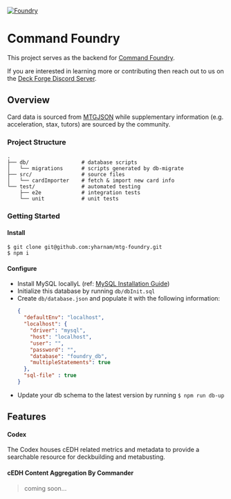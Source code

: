 <a href="foundry.gg"><img src="https://foundry.gg/wp-content/uploads/2019/07/logo150.png" title="Foundry" alt="Foundry"></a>

# Command Foundry
This project serves as the backend for [Command Foundry](https://foundry.gg).

If you are interested in learning more or contributing then reach out to us on the [Deck Forge Discord Server](https://discord.gg/fxv6e2d).


## Overview
Card data is sourced from [MTGJSON](mtgjson.com) while supplementary information (e.g. acceleration, stax, tutors) are sourced by the community.

### Project Structure
    .
    ├── db/                 # database scripts
    │   └── migrations      # scripts generated by db-migrate
    ├── src/                # source files
    │   └── cardImporter    # fetch & import new card info
    └── test/               # automated testing
        ├── e2e             # integration tests
        └── unit            # unit tests

### Getting Started
#### Install
```shell
$ git clone git@github.com:yharnam/mtg-foundry.git
$ npm i
```

#### Configure
* Install MySQL locallyL (ref: [MySQL Installation Guide](https://dev.mysql.com/doc/mysql-installation-excerpt/8.0/en/))
* Initialize this database by running `db/dbInit.sql`
* Create `db/database.json` and populate it with the following information:
    ```json
    {
      "defaultEnv": "localhost",
      "localhost": {
        "driver": "mysql",
        "host": "localhost",
        "user": "",
        "password": "",
        "database": "foundry_db",
        "multipleStatements": true
      },
      "sql-file" : true
    }
    ```
* Update your db schema to the latest version by running `$ npm run db-up`


## Features
#### Codex
The Codex houses cEDH related metrics and metadata to provide a searchable resource for deckbuilding and metabusting.

#### cEDH Content Aggregation By Commander
> coming soon...
